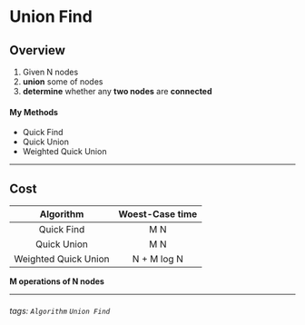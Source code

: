 Union Find
===
## Overview

1. Given N nodes  
2. **union** some of nodes  
3.  **determine** whether any **two nodes** are **connected**  

#### My Methods
* Quick Find  
* Quick Union  
* Weighted Quick Union  

---
## Cost 

|      Algorithm       | Woest-Case time | 
|       :--------:     |   :--------:    | 
|      Quick Find      |      M N        | 
|      Quick Union     |      M N        | 
| Weighted Quick Union |   N + M log N   | 

**M operations of N nodes**  

---

###### tags: `Algorithm` `Union Find`

